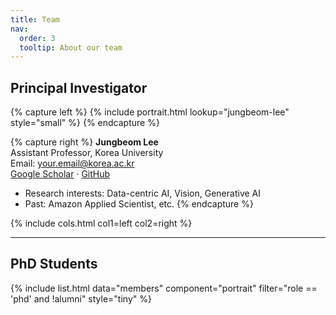 ```yaml
---
title: Team
nav:
  order: 3
  tooltip: About our team
---
```

## Principal Investigator

{% capture left %}
  {% include portrait.html lookup="jungbeom-lee" style="small" %}
{% endcapture %}

{% capture right %}
**Jungbeom Lee**  
Assistant Professor, Korea University  
Email: your.email@korea.ac.kr  
[Google Scholar](/) · [GitHub](/)

- Research interests: Data-centric AI, Vision, Generative AI  
- Past: Amazon Applied Scientist, etc.
{% endcapture %}

{%
  include cols.html
  col1=left
  col2=right
%}

---

## PhD Students

{%
  include list.html
  data="members"
  component="portrait"
  filter="role == 'phd' and !alumni"
  style="tiny"
%}
